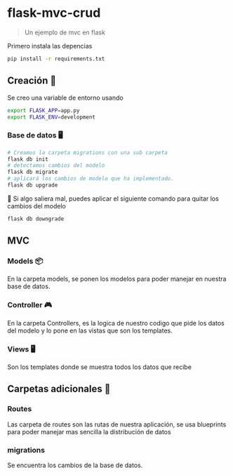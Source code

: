 # flask-mvc-crud

> Un ejemplo de mvc en flask

Primero instala las depencias

```bash
pip install -r requirements.txt
```
## Creación 🔰
Se creo una variable de entorno usando
```bash
export FLASK_APP=app.py
export FLASK_ENV=development
```
### Base de datos 🖥

```bash
# Creamos la carpeta migrations con una sub carpeta
flask db init
# detectamos cambios del modelo
flask db migrate
# aplicará los cambios de modelo que ha implementado.
flask db upgrade
```

🛑 Si algo saliera mal, puedes aplicar el siguiente comando para quitar los cambios del modelo

```bash
flask db downgrade
```

## MVC
### Models 📦
En la carpeta models, se ponen los modelos para poder manejar en nuestra base de datos.
### Controller 🎮
En la carpeta Controllers, es la logica de nuestro codigo que pide los datos del modelo y lo pone en las vistas que son los templates.
### Views 🖥
Son los templates donde se muestra todos los datos que recibe

## Carpetas adicionales 📂
### Routes
Las carpeta de routes son las rutas de nuestra aplicación, se usa blueprints para poder manejar mas sencilla la distribución de datos
### migrations
Se encuentra los cambios de la base de datos.

